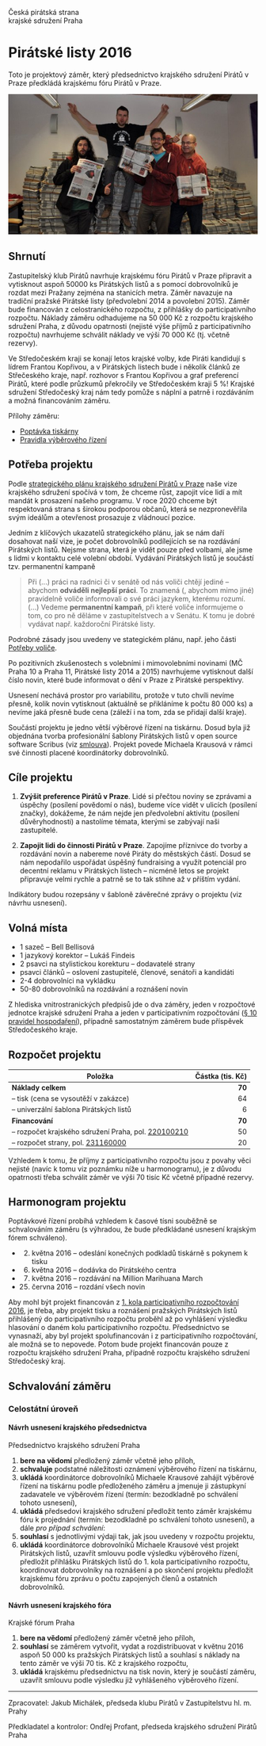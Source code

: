 Česká pirátská strana  
krajské sdružení Praha

Pirátské listy 2016
========================

Toto je projektový záměr, který předsednictvo krajského sdružení Pirátů v Praze předkládá krajskému fóru Pirátů v Praze.

![Pirátské listy](plisty.jpg)

Shrnutí
-------

Zastupitelský klub Pirátů navrhuje krajskému fóru Pirátů v Praze připravit a vytisknout aspoň 50000 ks Pirátských listů a s pomocí dobrovolníků je rozdat mezi Pražany zejména na stanicích metra. Záměr navazuje na tradiční pražské Pirátské listy (předvolební 2014 a povolební 2015). Záměr bude financován z celostranického rozpočtu, z přihlášky do participativního rozpočtu. Náklady záměru odhadujeme na 50 000 Kč z rozpočtu krajského sdružení Praha, z důvodu opatrnosti (nejisté výše příjmů z participativního rozpočtu) navrhujeme schválit náklady ve výši 70 000 Kč (tj. včetně rezervy).  

Ve Středočeském kraji se konají letos krajské volby, kde Piráti kandidují s lídrem Frantou Kopřivou, a v Pirátských listech bude i několik článků ze Střečeského kraje, např. rozhovor s Frantou Kopřivou a graf preferencí Pirátů, které podle průzkumů překročily ve Středočeském kraji 5 %! Krajské sdružení Středočeský kraj nám tedy pomůže s náplní a patrně i rozdáváním a možná financováním záměru.

Přílohy záměru:

* [Poptávka tiskárny](vyberko-tiskarna/README.md)
* [Pravidla výběrového řízení](vyberko-tiskarna/pravidla.md)

Potřeba projektu
--------------

Podle [strategického plánu krajského sdružení Pirátů v Praze][strat-plan] naše vize krajského sdružení spočívá v tom, že chceme růst, zapojit více lidí a mít mandát k prosazení našeho programu. V roce 2020 chceme být respektovaná strana s širokou podporou občanů, která se nezpronevěřila svým ideálům a otevřenost prosazuje z vládnoucí pozice.

Jedním z klíčových ukazatelů strategického plánu, jak se nám daří dosahovat naší vize, je počet dobrovolníků podílejících se na rozdávání Pirátských listů. Nejsme strana, která je vidět pouze před volbami, ale jsme s lidmi v kontaktu celé volební období. Vydávání Pirátských listů je součástí tzv. permanentní kampaně

> Při (...) práci na radnici či v senátě od nás voliči chtějí jediné – abychom **odváděli nejlepší práci**. To znamená (, abychom mimo jiné) pravidelně voliče informovali o své práci jazykem, kterému rozumí. (...) Vedeme **permanentní kampaň**, při které voliče informujeme o tom, co pro ně děláme v zastupitelstvech a v Senátu. K tomu je dobré vydávat např. každoroční Pirátské listy.

Podrobné zásady jsou uvedeny ve stategickém plánu, např. jeho části [Potřeby voliče][potreby-volice]. 

Po pozitivních zkušenostech s volebními i mimovolebními novinami (MČ Praha 10 a Praha 11, Pirátské listy 2014 a 2015) navrhujeme vytisknout další číslo novin, které bude informovat o dění v Praze z Pirátské perspektivy.

Usnesení nechává prostor pro variabilitu, protože v tuto chvíli nevíme přesně, kolik novin vytisknout (aktuálně se přikláníme k počtu 80 000 ks) a nevíme jaká přesně bude cena (záleží i na tom, zda se přidají další kraje).

Součástí projektu je jedno větší výběrové řízení na tiskárnu. Dosud byla již objednána tvorba profesionální šablony Pirátských listů v open source software Scribus (viz [smlouva][smlouva-sablona]). Projekt povede Michaela Krausová v rámci své činnosti placené koordinátorky dobrovolníků.
 
[strat-plan]: https://redmine.pirati.cz/projects/kspraha/wiki/Strategick%C3%BD_pl%C3%A1n
[potreby-volice]: https://redmine.pirati.cz/projects/kspraha/wiki/Strategick%C3%BD_pl%C3%A1n#8-Voli%C4%8Di
[smlouva-sablona]: https://smlouvy.pirati.cz/smlouvy/2016/04/01/sablona_hlavaty/

Cíle projektu
--------------

1. **Zvýšit preference Pirátů v Praze**. Lidé si přečtou noviny se zprávami a úspěchy (posílení povědomí o nás), budeme více vidět v ulicích (posílení značky), dokážeme, že nám nejde jen předvolební aktivitu (posílení důvěryhodnosti) a nastolíme témata, kterými se zabývají naši zastupitelé.

2. **Zapojit lidi do činnosti Pirátů v Praze**. Zapojíme příznivce do tvorby a rozdávání novin a nabereme nové Piráty do městských částí. Dosud se nám nepodařilo uspořádat úspěšný fundraising a využít potenciál pro decentní reklamu v Pirátských listech – nicméně letos se projekt připravuje velmi rychle a patrně se to tak stihne až v příštím vydání.

Indikátory budou rozepsány v šabloně závěrečné zprávy o projektu (viz návrhu usnesení). 

Volná místa
-----------

* 1 sazeč – Bell Bellisová 
* 1 jazykový korektor – Lukáš Findeis
* 2 psavci na stylistickou korekturu – dodavatelé strany
* psavci článků – oslovení zastupitelé, členové, senátoři a kandidáti
* 2-4 dobrovolníci na vykládku
* 50-80 dobrovolníků na rozdávání a roznášení novin

Z hlediska vnitrostranických předpisů jde o dva záměry, jeden v rozpočtové jednotce krajské sdružení Praha a jeden v participativním rozpočtování ([§ 10 pravidel hospodaření][prah]), případně samostatným záměrem bude příspěvek Středočeského kraje.

[strategie]: https://redmine.pirati.cz/projects/praha/wiki/Strategick%C3%BD_pl%C3%A1n
[prah]: https://www.pirati.cz/rules/prah

Rozpočet projektu
-----------------

Položka | Částka (tis. Kč)
--- | ----:
**Náklady celkem**  | **70**
– tisk (cena se vysoutěží v zakázce) |	  64
– univerzální šablona Pirátských listů |  6
**Financování** | **70**
– rozpočet krajského sdružení Praha, pol. [220100210][kspraha] | 50
– rozpočet strany, pol. [231160000][strana] |	20

Vzhledem k tomu, že příjmy z participativního rozpočtu jsou z povahy věci nejisté (navíc k tomu viz poznámku níže u harmonogramu), je z důvodu opatrnosti třeba schválit záměr ve výši 70 tisíc Kč včetně případné rezervy.

[strana]: https://www.pirati.cz/fo/hospodareni2016/rozpocty/strana/231160000
[kspraha]: https://www.pirati.cz/fo/hospodareni2016/rozpocty/strana/220100210

Harmonogram projektu
--------------------

Poptávkové řízení probíhá vzhledem k časové tísni souběžně se schvalováním záměru (s výhradou, že bude předkládané usnesení krajským fórem schváleno). 

* 2. května 2016 – odeslání konečných podkladů tiskárně s pokynem k tisku 
* 6. května 2016 – dodávka do Pirátského centra
* 7. května 2016 – rozdávání na Million Marihuana March
* 25. června 2016 – rozdání všech novin

Aby mohl být projekt financován z [1. kola participativního rozpočtování 2016](https://forum.pirati.cz/announces/participativni-rozpocet-1-kolo-2016-t33232.html?hilit=participativn%C3%AD%20rozpo%C4%8Det#p451296), je třeba, aby projekt tisku a roznášení pražských Pirátských listů přihlášený do participativního rozpočtu proběhl až po vyhlášení výsledku hlasování o daném kolu participativního rozpočtu. Předsednictvo se vynasnaží, aby byl projekt spolufinancován i z participativního rozpočtování, ale možná se to nepovede. Potom bude projekt financován pouze z rozpočtu krajského sdružení Praha, případně rozpočtu krajského sdružení Středočeský kraj.

Schvalování záměru
------------------

### Celostátní úroveň

#### Návrh usnesení krajského předsednictva

Předsednictvo krajského sdružení Praha

1. **bere na vědomí** předložený záměr včetně jeho příloh, 
2. **schvaluje** podstatné náležitosti oznámení výběrového řízení na tiskárnu,
3. **ukládá** koordinátorce dobrovolníků Michaele Krausové zahájit výběrové řízení na tiskárnu podle předloženého záměru a jmenuje ji zástupkyní zadavatele ve výběrovém řízení (termín: bezodkladně po schválení tohoto usnesení),
4. **ukládá** předsedovi krajského sdružení předložit tento záměr krajskému fóru k projednání (termín: bezodkladně po schválení tohoto usnesení), a dále *pro případ schválení*:
5. **souhlasí** s jednotlivými výdaji tak, jak jsou uvedeny v rozpočtu projektu,
6. **ukládá** koordinátorce dobrovolníků Michaele Krausové vést projekt Pirátských listů, uzavřít smlouvu podle výsledku výběrového řízení, předložit přihlášku Pirátských listů do 1. kola participativního rozpočtu, koordinovat dobrovolníky na roznášení a po skončení projektu předložit krajskému fóru zprávu o počtu zapojených členů a ostatních dobrovolníků.

#### Návrh usnesení krajského fóra

Krajské fórum Praha

1. **bere na vědomí** předložený záměr včetně jeho příloh, 
2. **souhlasí** se záměrem vytvořit, vydat a rozdistribuovat v květnu 2016 aspoň 50 000 ks pražských Pirátských listů a souhlasí s náklady na tento záměr ve výši 70 tis. Kč z krajského rozpočtu, 
3. **ukládá** krajskému předsednictvu na tisk novin, který je součástí záměru, uzavřít smlouvu podle výsledku již vyhlášeného výběrového řízení.

---

Zpracovatel: Jakub Michálek, předseda klubu Pirátů v Zastupitelstvu hl. m. Prahy

Předkladatel a kontrolor: Ondřej Profant, předseda krajského sdružení Pirátů Praha
